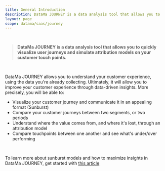 ```yaml
---
title: General Introduction
description: DataMa JOURNEY is a data analysis tool that allows you to quickly visualize user journeys and simulate attribution models on your customer touch points.
layout: page
scope: datama/saas/journey
---
```


<br>

> **DataMa JOURNEY is a data analysis tool that allows you to quickly visualize user journeys and simulate attribution models on your customer touch points.**

<br>

DataMa JOURNEY allows you to understand your customer experience, using the data you're already collecting.
Ultimately, it will allow you to improve your customer experience through data-driven insights.
More precisely, you will be able to:

* Visualize your customer journey and communicate it in an appealing format (Sunburst)
* Compare your customer journeys between two segments, or two periods
* Understand where the value comes from, and where it's lost, through an attribution model
* Compare touchpoints between one another and see what's under/over performing

<br>

 To learn more about sunburst models and how to maximize insights in DataMa JOURNEY, get started with [this article](https://datama.fr/2020/05/12/getting-value-out-of-a-sunburst/) 